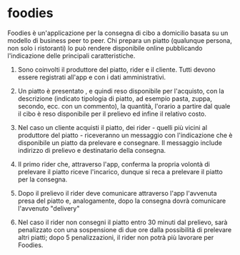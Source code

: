 # foodies

Foodies è un'applicazione per la consegna di cibo a domicilio basata su un modello di business peer to peer. Chi prepara un piatto (qualunque persona, non solo i ristoranti) lo può rendere disponibile online pubblicando l'indicazione delle principali caratteristiche.

1. Sono coinvolti il produttore del piatto, rider e il cliente. Tutti devono essere registrati all'app e con i dati amministrativi.

2. Un piatto è presentato , e quindi reso disponibile per l'acquisto, con la descrizione (indicato tipologia di piatto, ad esempio pasta, zuppa, secondo, ecc. con un commento), la quantità, l'orario a partire dal quale il cibo è reso disponibile per il prelievo ed infine il relativo costo.
3. Nel caso un cliente acquisti il piatto, dei rider - quelli più vicini al produttore del piatto - riceveranno un messaggio con l'indicazione che è disponibile un piatto da prelevare e consegnare. Il messaggio include indirizzo di prelievo e destinatario della consegna.
4. Il primo rider che, attraverso l'app, conferma la propria volontà di prelevare il piatto riceve l'incarico, dunque si reca a prelevare il piatto per la consegna.
5. Dopo il prelievo il rider deve comunicare attraverso l'app l'avvenuta presa del piatto e, analogamente, dopo la consegna dovrà comunicare l'avvenuto "delivery"
6. Nel caso il rider non consegni il piatto entro 30 minuti dal prelievo, sarà penalizzato con una sospensione di due ore dalla possibilità di prelevare altri piatti; dopo 5 penalizzazioni, il rider non potrà più lavorare per Foodies.